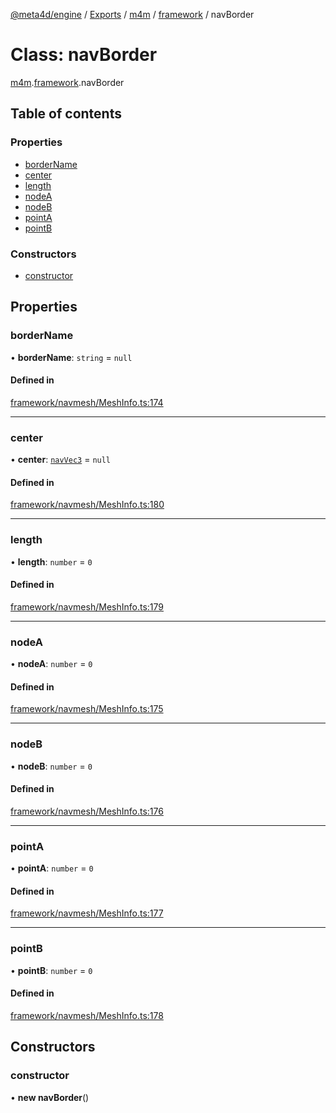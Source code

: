 [@meta4d/engine](../README.md) / [Exports](../modules.md) / [m4m](../modules/m4m.md) / [framework](../modules/m4m.framework.md) / navBorder

# Class: navBorder

[m4m](../modules/m4m.md).[framework](../modules/m4m.framework.md).navBorder

## Table of contents

### Properties

- [borderName](m4m.framework.navBorder.md#bordername)
- [center](m4m.framework.navBorder.md#center)
- [length](m4m.framework.navBorder.md#length)
- [nodeA](m4m.framework.navBorder.md#nodea)
- [nodeB](m4m.framework.navBorder.md#nodeb)
- [pointA](m4m.framework.navBorder.md#pointa)
- [pointB](m4m.framework.navBorder.md#pointb)

### Constructors

- [constructor](m4m.framework.navBorder.md#constructor)

## Properties

### borderName

• **borderName**: `string` = `null`

#### Defined in

[framework/navmesh/MeshInfo.ts:174](https://github.com/meta4d-me/meta4d-engine/blob/cf6bfe6/src/framework/navmesh/MeshInfo.ts#L174)

___

### center

• **center**: [`navVec3`](m4m.framework.navVec3.md) = `null`

#### Defined in

[framework/navmesh/MeshInfo.ts:180](https://github.com/meta4d-me/meta4d-engine/blob/cf6bfe6/src/framework/navmesh/MeshInfo.ts#L180)

___

### length

• **length**: `number` = `0`

#### Defined in

[framework/navmesh/MeshInfo.ts:179](https://github.com/meta4d-me/meta4d-engine/blob/cf6bfe6/src/framework/navmesh/MeshInfo.ts#L179)

___

### nodeA

• **nodeA**: `number` = `0`

#### Defined in

[framework/navmesh/MeshInfo.ts:175](https://github.com/meta4d-me/meta4d-engine/blob/cf6bfe6/src/framework/navmesh/MeshInfo.ts#L175)

___

### nodeB

• **nodeB**: `number` = `0`

#### Defined in

[framework/navmesh/MeshInfo.ts:176](https://github.com/meta4d-me/meta4d-engine/blob/cf6bfe6/src/framework/navmesh/MeshInfo.ts#L176)

___

### pointA

• **pointA**: `number` = `0`

#### Defined in

[framework/navmesh/MeshInfo.ts:177](https://github.com/meta4d-me/meta4d-engine/blob/cf6bfe6/src/framework/navmesh/MeshInfo.ts#L177)

___

### pointB

• **pointB**: `number` = `0`

#### Defined in

[framework/navmesh/MeshInfo.ts:178](https://github.com/meta4d-me/meta4d-engine/blob/cf6bfe6/src/framework/navmesh/MeshInfo.ts#L178)

## Constructors

### constructor

• **new navBorder**()
